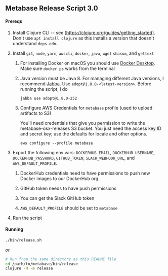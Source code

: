 ## Metabase Release Script 3.0

#### Prereqs

1. Install Clojure CLI -- see [https://clojure.org/guides/getting_started]. Don't use `apt install clojure` as this
   installs a version that doesn't understand `deps.edn`.

1. Install `git`, `node`, `yarn`, `awscli`, `docker`, `java`, `wget` `shasum`, and `gettext`

   1. For installing Docker on macOS you should use [Docker Desktop](https://docs.docker.com/docker-for-mac/install/).
      Make sure `docker ps` works from the terminal

   1. Java version must be Java 8. For managing different Java versions, I recommend
      [Jabba](https://github.com/shyiko/jabba). Use `adopt@1.8.0-<latest-version>`. Before running the script, I do

      ```
      jabba use adopt@1.8.0-252
      ```

    1. Configure AWS Credentials for `metabase` profile (used to upload artifacts to S3)

       You'll need credentials that give you permission to write the metabase-osx-releases S3 bucket. You just need
       the access key ID and secret key; use the defaults for locale and other options.

       ```
       aws configure --profile metabase
       ```

1. Export the following env vars: `DOCKERHUB_EMAIL`, `DOCKERHUB_USERNAME`, `DOCKERHUB_PASSWORD`, `GITHUB_TOKEN`,
   `SLACK_WEBHOOK_URL`, and `AWS_DEFAULT_PROFILE`.

   1. DockerHub credentials need to have permissions to push new Docker images to our DockerHub org.

   1. GitHub token needs to have push permissions

   1. You can get the Slack GitHub token

   1. `AWS_DEFAULT_PROFILE` should be set to `metabase`


1.  Run the script

#### Running

```bash
./bin/release.sh
```

*or*

```bash
# Run from the same directory as this README file
cd /path/to/metabase/bin/release
clojure -M -m release
```
